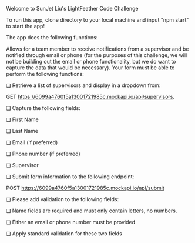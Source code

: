 Welcome to SunJet Liu's LightFeather Code Challenge

To run this app, clone directory to your local machine and input "npm start" to start the app!

The app does the following functions:

Allows for a team member to receive notifications from a supervisor and
be notified through email or phone (for the purposes of this challenge, we will not be building out
the email or phone functionality, but we do want to capture the data that would be necessary).
Your form must be able to perform the following functions:

❏ Retrieve a list of supervisors and display in a dropdown from:

GET https://6099a4760f5a13001721985c.mockapi.io/api/supervisors.

❏ Capture the following fields:

❏ First Name

❏ Last Name

❏ Email (if preferred)

❏ Phone number (if preferred)

❏ Supervisor

❏ Submit form information to the following endpoint:

POST https://6099a4760f5a13001721985c.mockapi.io/api/submit

❏ Please add validation to the following fields:

❏ Name fields are required and must only contain letters, no numbers.

❏ Either an email or phone number must be provided

❏ Apply standard validation for these two fields

